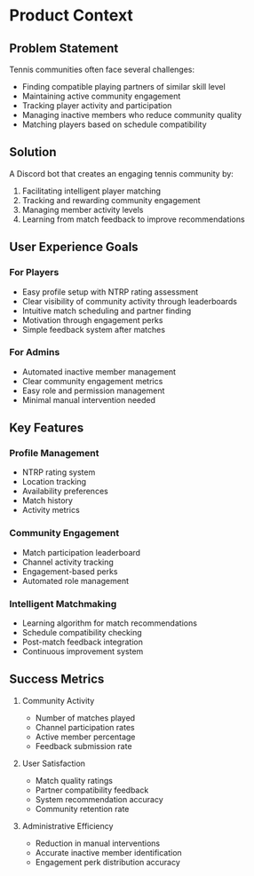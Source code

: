 # Product Context

## Problem Statement
Tennis communities often face several challenges:
- Finding compatible playing partners of similar skill level
- Maintaining active community engagement
- Tracking player activity and participation
- Managing inactive members who reduce community quality
- Matching players based on schedule compatibility

## Solution
A Discord bot that creates an engaging tennis community by:
1. Facilitating intelligent player matching
2. Tracking and rewarding community engagement
3. Managing member activity levels
4. Learning from match feedback to improve recommendations

## User Experience Goals

### For Players
- Easy profile setup with NTRP rating assessment
- Clear visibility of community activity through leaderboards
- Intuitive match scheduling and partner finding
- Motivation through engagement perks
- Simple feedback system after matches

### For Admins
- Automated inactive member management
- Clear community engagement metrics
- Easy role and permission management
- Minimal manual intervention needed

## Key Features

### Profile Management
- NTRP rating system
- Location tracking
- Availability preferences
- Match history
- Activity metrics

### Community Engagement
- Match participation leaderboard
- Channel activity tracking
- Engagement-based perks
- Automated role management

### Intelligent Matchmaking
- Learning algorithm for match recommendations
- Schedule compatibility checking
- Post-match feedback integration
- Continuous improvement system

## Success Metrics
1. Community Activity
   - Number of matches played
   - Channel participation rates
   - Active member percentage
   - Feedback submission rate

2. User Satisfaction
   - Match quality ratings
   - Partner compatibility feedback
   - System recommendation accuracy
   - Community retention rate

3. Administrative Efficiency
   - Reduction in manual interventions
   - Accurate inactive member identification
   - Engagement perk distribution accuracy
